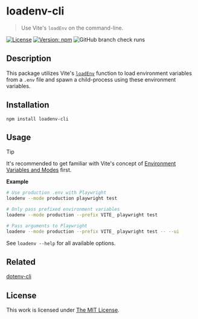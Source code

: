 # loadenv-cli

> Use Vite's `loadEnv` on the command-line.

[![License](https://img.shields.io/github/license/idleberg/loadenv-cli?color=blue&style=for-the-badge)](https://github.com/idleberg/loadenv-cli/blob/main/LICENSE)
[![Version: npm](https://img.shields.io/npm/v/loadenv-cli?style=for-the-badge)](https://www.npmjs.org/package/loadenv-cli)
![GitHub branch check runs](https://img.shields.io/github/check-runs/idleberg/loadenv-cli/main?style=for-the-badge)

## Description

This package utilizes Vite's [`loadEnv`](https://vite.dev/guide/api-javascript.html#loadenv) function to load environment variables from a `.env` file and spawn a child-process using these environment variables.

## Installation

```shell
npm install loadenv-cli
```

## Usage

> [!TIP]
> It's recommended to get familiar with Vite's concept of [Environment Variables and Modes](https://vite.dev/guide/env-and-mode.html) first.

**Example**

```sh
# Use production .env with Playwright
loadenv --mode production playwright test

# Only pass prefixed environment variables
loadenv --mode production --prefix VITE_ playwright test

# Pass arguments to Playwright
loadenv --mode production --prefix VITE_ playwright test -- --ui
```

See `loadenv --help` for all available options.

## Related

[dotenv-cli](https://www.npmjs.com/package/dotenv-cli)

## License

This work is licensed under [The MIT License](LICENSE).
